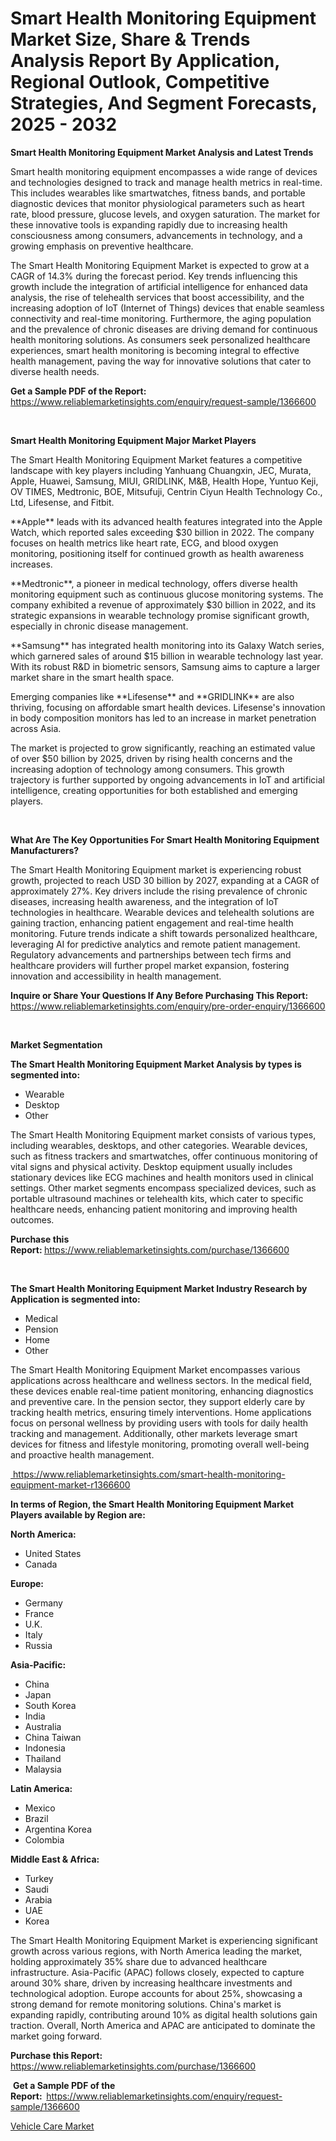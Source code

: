 <p><h1>Smart Health Monitoring Equipment Market Size, Share & Trends Analysis Report By Application, Regional Outlook, Competitive Strategies, And Segment Forecasts, 2025 - 2032</h1></p><p><strong>Smart Health Monitoring Equipment Market Analysis and Latest Trends</strong></p>
<p><p>Smart health monitoring equipment encompasses a wide range of devices and technologies designed to track and manage health metrics in real-time. This includes wearables like smartwatches, fitness bands, and portable diagnostic devices that monitor physiological parameters such as heart rate, blood pressure, glucose levels, and oxygen saturation. The market for these innovative tools is expanding rapidly due to increasing health consciousness among consumers, advancements in technology, and a growing emphasis on preventive healthcare.</p><p>The Smart Health Monitoring Equipment Market is expected to grow at a CAGR of 14.3% during the forecast period. Key trends influencing this growth include the integration of artificial intelligence for enhanced data analysis, the rise of telehealth services that boost accessibility, and the increasing adoption of IoT (Internet of Things) devices that enable seamless connectivity and real-time monitoring. Furthermore, the aging population and the prevalence of chronic diseases are driving demand for continuous health monitoring solutions. As consumers seek personalized healthcare experiences, smart health monitoring is becoming integral to effective health management, paving the way for innovative solutions that cater to diverse health needs.</p></p>
<p><strong>Get a Sample PDF of the Report:&nbsp;</strong> <a href="https://www.reliablemarketinsights.com/enquiry/request-sample/1366600?utm_campaign=2514&utm_medium=2&utm_source=Github&utm_content=ia&utm_term=22032025&utm_id=smart-health-monitoring-equipment">https://www.reliablemarketinsights.com/enquiry/request-sample/1366600</a></p>
<p>&nbsp;</p>
<p><strong>Smart Health Monitoring Equipment Major Market Players</strong></p>
<p><p>The Smart Health Monitoring Equipment Market features a competitive landscape with key players including Yanhuang Chuangxin, JEC, Murata, Apple, Huawei, Samsung, MIUI, GRIDLINK, M&B, Health Hope, Yuntuo Keji, OV TIMES, Medtronic, BOE, Mitsufuji, Centrin Ciyun Health Technology Co., Ltd, Lifesense, and Fitbit. </p><p>**Apple** leads with its advanced health features integrated into the Apple Watch, which reported sales exceeding $30 billion in 2022. The company focuses on health metrics like heart rate, ECG, and blood oxygen monitoring, positioning itself for continued growth as health awareness increases.</p><p>**Medtronic**, a pioneer in medical technology, offers diverse health monitoring equipment such as continuous glucose monitoring systems. The company exhibited a revenue of approximately $30 billion in 2022, and its strategic expansions in wearable technology promise significant growth, especially in chronic disease management.</p><p>**Samsung** has integrated health monitoring into its Galaxy Watch series, which garnered sales of around $15 billion in wearable technology last year. With its robust R&D in biometric sensors, Samsung aims to capture a larger market share in the smart health space.</p><p>Emerging companies like **Lifesense** and **GRIDLINK** are also thriving, focusing on affordable smart health devices. Lifesense's innovation in body composition monitors has led to an increase in market penetration across Asia.</p><p>The market is projected to grow significantly, reaching an estimated value of over $50 billion by 2025, driven by rising health concerns and the increasing adoption of technology among consumers. This growth trajectory is further supported by ongoing advancements in IoT and artificial intelligence, creating opportunities for both established and emerging players.</p></p>
<p>&nbsp;</p>
<p><strong>What Are The Key Opportunities For Smart Health Monitoring Equipment Manufacturers?</strong></p>
<p><p>The Smart Health Monitoring Equipment market is experiencing robust growth, projected to reach USD 30 billion by 2027, expanding at a CAGR of approximately 27%. Key drivers include the rising prevalence of chronic diseases, increasing health awareness, and the integration of IoT technologies in healthcare. Wearable devices and telehealth solutions are gaining traction, enhancing patient engagement and real-time health monitoring. Future trends indicate a shift towards personalized healthcare, leveraging AI for predictive analytics and remote patient management. Regulatory advancements and partnerships between tech firms and healthcare providers will further propel market expansion, fostering innovation and accessibility in health management.</p></p>
<p><strong>Inquire or Share Your Questions If Any Before Purchasing This Report:</strong> <a href="https://www.reliablemarketinsights.com/enquiry/pre-order-enquiry/1366600?utm_campaign=2514&utm_medium=2&utm_source=Github&utm_content=ia&utm_term=22032025&utm_id=smart-health-monitoring-equipment">https://www.reliablemarketinsights.com/enquiry/pre-order-enquiry/1366600</a></p>
<p>&nbsp;</p>
<p><strong>Market Segmentation</strong></p>
<p><strong>The Smart Health Monitoring Equipment Market Analysis by types is segmented into:</strong></p>
<p><ul><li>Wearable</li><li>Desktop</li><li>Other</li></ul></p>
<p><p>The Smart Health Monitoring Equipment market consists of various types, including wearables, desktops, and other categories. Wearable devices, such as fitness trackers and smartwatches, offer continuous monitoring of vital signs and physical activity. Desktop equipment usually includes stationary devices like ECG machines and health monitors used in clinical settings. Other market segments encompass specialized devices, such as portable ultrasound machines or telehealth kits, which cater to specific healthcare needs, enhancing patient monitoring and improving health outcomes.</p></p>
<p><strong>Purchase this Report:&nbsp;</strong><a href="https://www.reliablemarketinsights.com/purchase/1366600?utm_campaign=2514&utm_medium=2&utm_source=Github&utm_content=ia&utm_term=22032025&utm_id=smart-health-monitoring-equipment">https://www.reliablemarketinsights.com/purchase/1366600</a></p>
<p>&nbsp;</p>
<p><strong>The Smart Health Monitoring Equipment Market Industry Research by Application is segmented into:</strong></p>
<p><ul><li>Medical</li><li>Pension</li><li>Home</li><li>Other</li></ul></p>
<p><p>The Smart Health Monitoring Equipment Market encompasses various applications across healthcare and wellness sectors. In the medical field, these devices enable real-time patient monitoring, enhancing diagnostics and preventive care. In the pension sector, they support elderly care by tracking health metrics, ensuring timely interventions. Home applications focus on personal wellness by providing users with tools for daily health tracking and management. Additionally, other markets leverage smart devices for fitness and lifestyle monitoring, promoting overall well-being and proactive health management.</p></p>
<p><a href="https://www.reliablemarketinsights.com/smart-health-monitoring-equipment-market-r1366600?utm_campaign=2514&utm_medium=2&utm_source=Github&utm_content=ia&utm_term=22032025&utm_id=smart-health-monitoring-equipment">&nbsp;https://www.reliablemarketinsights.com/smart-health-monitoring-equipment-market-r1366600</a></p>
<p><strong>In terms of Region, the Smart Health Monitoring Equipment Market Players available by Region are:</strong></p>
<p>
    <p> <strong> North America: </strong>
        <ul>
            <li>United States</li>
            <li>Canada</li>
        </ul>
        </p> 
    <p> <strong> Europe: </strong>
        <ul>
            <li>Germany</li>
            <li>France</li>
            <li>U.K.</li>
            <li>Italy</li>
            <li>Russia</li>
        </ul>
        </p> 
    <p> <strong> Asia-Pacific: </strong>
        <ul>
            <li>China</li>
            <li>Japan</li>
            <li>South Korea</li>
            <li>India</li>
            <li>Australia</li>
            <li>China Taiwan</li>
            <li>Indonesia</li>
            <li>Thailand</li>
            <li>Malaysia</li>
        </ul>
        </p> 
    <p> <strong> Latin America: </strong>
        <ul>
            <li>Mexico</li>
            <li>Brazil</li>
            <li>Argentina Korea</li>
            <li>Colombia</li>
        </ul>
        </p> 
    <p> <strong> Middle East & Africa: </strong>
        <ul>
            <li>Turkey</li>
            <li>Saudi</li>
            <li>Arabia</li>
            <li>UAE</li>
            <li>Korea</li>
        </ul>
    </p>
    </p>
<p><p>The Smart Health Monitoring Equipment Market is experiencing significant growth across various regions, with North America leading the market, holding approximately 35% share due to advanced healthcare infrastructure. Asia-Pacific (APAC) follows closely, expected to capture around 30% share, driven by increasing healthcare investments and technological adoption. Europe accounts for about 25%, showcasing a strong demand for remote monitoring solutions. China's market is expanding rapidly, contributing around 10% as digital health solutions gain traction. Overall, North America and APAC are anticipated to dominate the market going forward.</p></p>
<p><strong>Purchase this Report: </strong><a href="https://www.reliablemarketinsights.com/purchase/1366600?utm_campaign=2514&utm_medium=2&utm_source=Github&utm_content=ia&utm_term=22032025&utm_id=smart-health-monitoring-equipment">https://www.reliablemarketinsights.com/purchase/1366600</a></p>
<p>&nbsp;<strong>Get a Sample PDF of the Report:&nbsp;&nbsp;</strong><a href="https://www.reliablemarketinsights.com/enquiry/request-sample/1366600?utm_campaign=2514&utm_medium=2&utm_source=Github&utm_content=ia&utm_term=22032025&utm_id=smart-health-monitoring-equipment">https://www.reliablemarketinsights.com/enquiry/request-sample/1366600</a></p>
<p><strong></strong></p>
<p><p><a href="https://github.com/marloy8/Market-Research-Report-List-7/blob/main/vehicle-care-market.md?utm_campaign=2514&utm_medium=2&utm_source=Github&utm_content=ia&utm_term=22032025&utm_id=smart-health-monitoring-equipment">Vehicle Care Market</a></p></p>